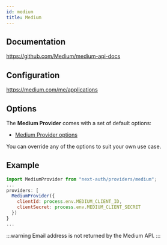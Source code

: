 ```yaml
---
id: medium
title: Medium
---
```


## Documentation

https://github.com/Medium/medium-api-docs

## Configuration

https://medium.com/me/applications

## Options

The **Medium Provider** comes with a set of default options:

- [Medium Provider options](https://github.com/nextauthjs/next-auth/blob/main/src/providers/medium.js)

You can override any of the options to suit your own use case.

## Example

```js
import MediumProvider from "next-auth/providers/medium";
...
providers: [
  MediumProvider({
    clientId: process.env.MEDIUM_CLIENT_ID,
    clientSecret: process.env.MEDIUM_CLIENT_SECRET
  })
}
...
```

:::warning
Email address is not returned by the Medium API.
:::

